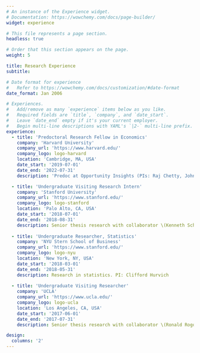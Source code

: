 ```yaml
---
# An instance of the Experience widget.
# Documentation: https://wowchemy.com/docs/page-builder/
widget: experience

# This file represents a page section.
headless: true

# Order that this section appears on the page.
weight: 5

title: Research Experience
subtitle:

# Date format for experience
#   Refer to https://wowchemy.com/docs/customization/#date-format
date_format: Jan 2006

# Experiences.
#   Add/remove as many `experience` items below as you like.
#   Required fields are `title`, `company`, and `date_start`.
#   Leave `date_end` empty if it's your current employer.
#   Begin multi-line descriptions with YAML's `|2-` multi-line prefix.
experience:
  - title: 'Predoctoral Research Fellow in Economics'
    company: 'Harvard University'
    company_url: 'https://www.harvard.edu/'
    company_logo: logo-harvard
    location: 'Cambridge, MA, USA'
    date_start: '2019-07-01'
    date_end: '2022-07-31'
    description: 'Predoc at Opportunity Insights (PIs: Raj Chetty, John Friedman, Nathaniel Hendren)'

  - title: 'Undergraduate Visiting Research Intern'
    company: 'Stanford University'
    company_url: 'https://www.stanford.edu/'
    company_logo: logo-stanford
    location: 'Palo Alto, CA, USA'
    date_start: '2018-07-01'
    date_end: '2018-08-31'
    description: Senior thesis research with collaborator \(Kenneth Scheve\)
    
  - title: 'Undergraduate Researcher, Statistics'
    company: 'NYU Stern School of Business'
    company_url: 'https://www.stanford.edu/'
    company_logo: logo-nyu
    location: 'New York, NY, USA'
    date_start: '2018-03-01'
    date_end: '2018-05-31'
    description: Research in statistics. PI: Clifford Hurvich
    
  - title: 'Undergraduate Visiting Researcher'
    company: 'UCLA'
    company_url: 'https://www.ucla.edu/'
    company_logo: logo-ucla
    location: 'Los Angeles, CA, USA'
    date_start: '2017-06-01'
    date_end: '2017-07-31'
    description: Senior thesis research with collaborator \(Ronald Rogowski\)

design:
  columns: '2'
---
```

